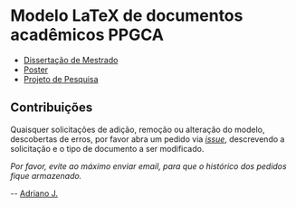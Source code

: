 # Modelo LaTeX de documentos acadêmicos PPGCA

- [Dissertação de Mestrado](dissertacao/)
- [Poster](poster/)
- [Projeto de Pesquisa](projeto-pesquisa/)

## Contribuições

Quaisquer solicitações de adição, remoção ou alteração do modelo,
descobertas de erros, por favor abra um pedido via 
[_issue_](https://gitlab.uspdigital.usp.br/sidcm/modelos-ppgca/issues/new), 
descrevendo a solicitação e o tipo de documento a ser modificado.

*Por favor, evite ao máximo enviar email, para que o histórico dos pedidos fique armazenado.*

--
[Adriano J.](http://dcm.ffclrp.usp.br/~aholanda)
